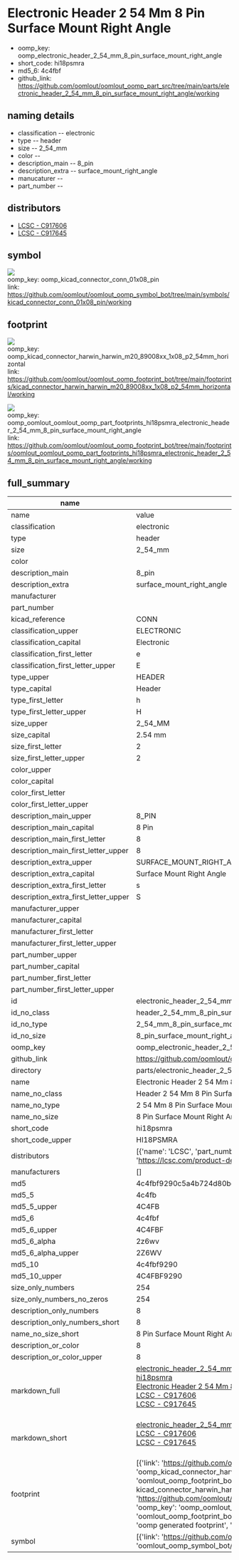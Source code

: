 # Electronic Header 2 54 Mm 8 Pin Surface Mount Right Angle

  
* oomp_key: oomp_electronic_header_2_54_mm_8_pin_surface_mount_right_angle 
* short_code: hi18psmra
* md5_6: 4c4fbf  
* github_link: https://github.com/oomlout/oomlout_oomp_part_src/tree/main/parts/electronic_header_2_54_mm_8_pin_surface_mount_right_angle/working  
## naming details
* classification -- electronic
* type -- header
* size -- 2_54_mm
* color -- 
* description_main -- 8_pin
* description_extra -- surface_mount_right_angle
* manucaturer -- 
* part_number -- 

## distributors
* [LCSC - C917606](https://lcsc.com/product-detail/C917606.html)   
* [LCSC - C917645](https://lcsc.com/product-detail/C917645.html)   


## symbol

![](symbol/{index}/working/working_600.png)  
oomp_key: oomp_kicad_connector_conn_01x08_pin  
link: https://github.com/oomlout/oomlout_oomp_symbol_bot/tree/main/symbols/kicad_connector_conn_01x08_pin/working  

## footprint

![](footprint/{index}/working/working_600.png)  
oomp_key: oomp_kicad_connector_harwin_harwin_m20_89008xx_1x08_p2_54mm_horizontal  
link: https://github.com/oomlout/oomlout_oomp_footprint_bot/tree/main/footprints/kicad_connector_harwin_harwin_m20_89008xx_1x08_p2_54mm_horizontal/working  

![](footprint/{index}/working/working_600.png)  
oomp_key: oomp_oomlout_oomlout_oomp_part_footprints_hi18psmra_electronic_header_2_54_mm_8_pin_surface_mount_right_angle  
link: https://github.com/oomlout/oomlout_oomp_footprint_bot/tree/main/footprints/oomlout_oomlout_oomp_part_footprints_hi18psmra_electronic_header_2_54_mm_8_pin_surface_mount_right_angle/working  

## full_summary
| name | value | 
| --- | --- | 
| name | value | 
| classification | electronic | 
| type | header | 
| size | 2_54_mm | 
| color |  | 
| description_main | 8_pin | 
| description_extra | surface_mount_right_angle | 
| manufacturer |  | 
| part_number |  | 
| kicad_reference | CONN | 
| classification_upper | ELECTRONIC | 
| classification_capital | Electronic | 
| classification_first_letter | e | 
| classification_first_letter_upper | E | 
| type_upper | HEADER | 
| type_capital | Header | 
| type_first_letter | h | 
| type_first_letter_upper | H | 
| size_upper | 2_54_MM | 
| size_capital | 2.54 mm | 
| size_first_letter | 2 | 
| size_first_letter_upper | 2 | 
| color_upper |  | 
| color_capital |  | 
| color_first_letter |  | 
| color_first_letter_upper |  | 
| description_main_upper | 8_PIN | 
| description_main_capital | 8 Pin | 
| description_main_first_letter | 8 | 
| description_main_first_letter_upper | 8 | 
| description_extra_upper | SURFACE_MOUNT_RIGHT_ANGLE | 
| description_extra_capital | Surface Mount Right Angle | 
| description_extra_first_letter | s | 
| description_extra_first_letter_upper | S | 
| manufacturer_upper |  | 
| manufacturer_capital |  | 
| manufacturer_first_letter |  | 
| manufacturer_first_letter_upper |  | 
| part_number_upper |  | 
| part_number_capital |  | 
| part_number_first_letter |  | 
| part_number_first_letter_upper |  | 
| id | electronic_header_2_54_mm_8_pin_surface_mount_right_angle | 
| id_no_class | header_2_54_mm_8_pin_surface_mount_right_angle | 
| id_no_type | 2_54_mm_8_pin_surface_mount_right_angle | 
| id_no_size | 8_pin_surface_mount_right_angle | 
| oomp_key | oomp_electronic_header_2_54_mm_8_pin_surface_mount_right_angle | 
| github_link | https://github.com/oomlout/oomlout_oomp_part_src/tree/main/parts/electronic_header_2_54_mm_8_pin_surface_mount_right_angle/working | 
| directory | parts/electronic_header_2_54_mm_8_pin_surface_mount_right_angle | 
| name | Electronic Header 2 54 Mm 8 Pin Surface Mount Right Angle | 
| name_no_class | Header 2 54 Mm 8 Pin Surface Mount Right Angle | 
| name_no_type | 2 54 Mm 8 Pin Surface Mount Right Angle | 
| name_no_size | 8 Pin Surface Mount Right Angle | 
| short_code | hi18psmra | 
| short_code_upper | HI18PSMRA | 
| distributors | [{'name': 'LCSC', 'part_number': 'C917606', 'link': 'https://lcsc.com/product-detail/C917606.html', 'id': 'distributor_lcsc'}, {'name': 'LCSC', 'part_number': 'C917645', 'link': 'https://lcsc.com/product-detail/C917645.html', 'id': 'distributor_lcsc'}] | 
| manufacturers | [] | 
| md5 | 4c4fbf9290c5a4b724d80bd28d62b148 | 
| md5_5 | 4c4fb | 
| md5_5_upper | 4C4FB | 
| md5_6 | 4c4fbf | 
| md5_6_upper | 4C4FBF | 
| md5_6_alpha | 2z6wv | 
| md5_6_alpha_upper | 2Z6WV | 
| md5_10 | 4c4fbf9290 | 
| md5_10_upper | 4C4FBF9290 | 
| size_only_numbers | 254 | 
| size_only_numbers_no_zeros | 254 | 
| description_only_numbers | 8 | 
| description_only_numbers_short | 8 | 
| name_no_size_short | 8 Pin Surface Mount Right Angle | 
| description_or_color | 8 | 
| description_or_color_upper | 8 | 
| markdown_full | [electronic_header_2_54_mm_8_pin_surface_mount_right_angle](https://github.com/oomlout/oomlout_oomp_part_src/tree/main/parts/electronic_header_2_54_mm_8_pin_surface_mount_right_angle/working)<br>[hi18psmra](https://github.com/oomlout/oomlout_oomp_part_src/tree/main/parts/electronic_header_2_54_mm_8_pin_surface_mount_right_angle/working)<br>[Electronic Header 2 54 Mm 8 Pin Surface Mount Right Angle](https://github.com/oomlout/oomlout_oomp_part_src/tree/main/parts/electronic_header_2_54_mm_8_pin_surface_mount_right_angle/working)<br>[LCSC - C917606<br>](https://lcsc.com/product-detail/C917606.html)[LCSC - C917645<br>](https://lcsc.com/product-detail/C917645.html)<br> | 
| markdown_short | [electronic_header_2_54_mm_8_pin_surface_mount_right_angle](https://github.com/oomlout/oomlout_oomp_part_src/tree/main/parts/electronic_header_2_54_mm_8_pin_surface_mount_right_angle/working)<br>[LCSC - C917606<br>](https://lcsc.com/product-detail/C917606.html)[LCSC - C917645<br>](https://lcsc.com/product-detail/C917645.html)<br> | 
| footprint | [{'link': 'https://github.com/oomlout/oomlout_oomp_footprint_bot/tree/main/foootprntss/kicad_connector_harwin_harwin_m20_89008xx_1x08_p2_54mm_horizontal', 'oomp_key': 'oomp_kicad_connector_harwin_harwin_m20_89008xx_1x08_p2_54mm_horizontal', 'directory': 'oomlout_oomp_footprint_bot/footprints/kicad_connector_harwin_harwin_m20_89008xx_1x08_p2_54mm_horizontal//working/working.kicad_mod', 'note': 'source footprint kicad_connector_harwin_harwin_m20_89008xx_1x08_p2_54mm_horizontal', 'index': 0}, {'link': 'https://github.com/oomlout/oomlout_oomp_footprint_bot/tree/main/foootprntss/oomlout_oomlout_oomp_part_footprints_hi18psmra_electronic_header_2_54_mm_8_pin_surface_mount_right_angle', 'oomp_key': 'oomp_oomlout_oomlout_oomp_part_footprints_hi18psmra_electronic_header_2_54_mm_8_pin_surface_mount_right_angle', 'directory': 'oomlout_oomp_footprint_bot/footprints/oomlout_oomlout_oomp_part_footprints_hi18psmra_electronic_header_2_54_mm_8_pin_surface_mount_right_angle//working/working.kicad_mod', 'note': 'oomp generated footprint', 'index': 1}] | 
| symbol | [{'link': 'https://github.com/oomlout/oomlout_oomp_symbol_bot/tree/main/symbols/kicad_connector_conn_01x08_pin', 'oomp_key': 'oomp_kicad_connector_conn_01x08_pin', 'directory': 'oomlout_oomp_symbol_bot/symbols/kicad_connector_conn_01x08_pin//working/working.kicad_sym', 'index': 0}] | 
